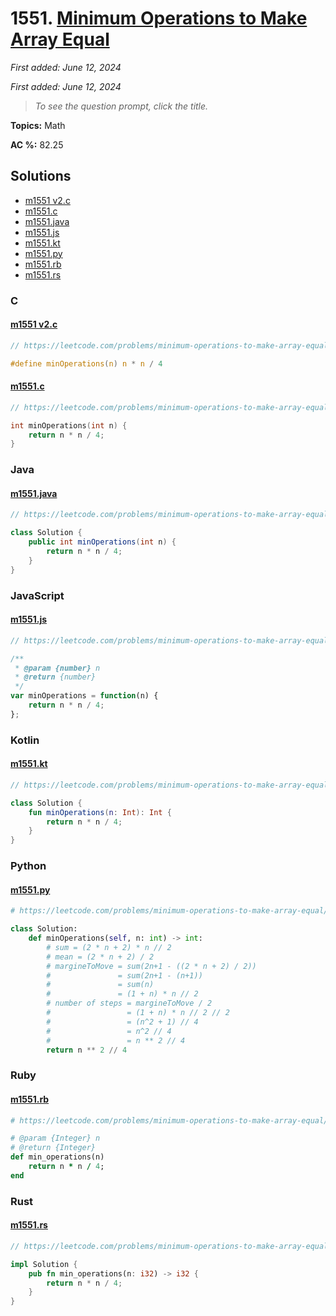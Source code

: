 # 1551. [Minimum Operations to Make Array Equal](<https://leetcode.com/problems/minimum-operations-to-make-array-equal>)

*First added: June 12, 2024*

*First added: June 12, 2024*


> *To see the question prompt, click the title.*

**Topics:** Math

**AC %:** 82.25


## Solutions

- [m1551 v2.c](<../my-submissions/m1551 v2.c>)
- [m1551.c](<../my-submissions/m1551.c>)
- [m1551.java](<../my-submissions/m1551.java>)
- [m1551.js](<../my-submissions/m1551.js>)
- [m1551.kt](<../my-submissions/m1551.kt>)
- [m1551.py](<../my-submissions/m1551.py>)
- [m1551.rb](<../my-submissions/m1551.rb>)
- [m1551.rs](<../my-submissions/m1551.rs>)
### C
#### [m1551 v2.c](<../my-submissions/m1551 v2.c>)
```C
// https://leetcode.com/problems/minimum-operations-to-make-array-equal/description/

#define minOperations(n) n * n / 4
```

#### [m1551.c](<../my-submissions/m1551.c>)
```C
// https://leetcode.com/problems/minimum-operations-to-make-array-equal/description/

int minOperations(int n) {
    return n * n / 4;
}
```

### Java
#### [m1551.java](<../my-submissions/m1551.java>)
```Java
// https://leetcode.com/problems/minimum-operations-to-make-array-equal/description/

class Solution {
    public int minOperations(int n) {
        return n * n / 4;
    }
}
```

### JavaScript
#### [m1551.js](<../my-submissions/m1551.js>)
```JavaScript
// https://leetcode.com/problems/minimum-operations-to-make-array-equal/description/

/**
 * @param {number} n
 * @return {number}
 */
var minOperations = function(n) {
    return n * n / 4;
};
```

### Kotlin
#### [m1551.kt](<../my-submissions/m1551.kt>)
```Kotlin
// https://leetcode.com/problems/minimum-operations-to-make-array-equal/description/

class Solution {
    fun minOperations(n: Int): Int {
        return n * n / 4;
    }
}
```

### Python
#### [m1551.py](<../my-submissions/m1551.py>)
```Python
# https://leetcode.com/problems/minimum-operations-to-make-array-equal/description/

class Solution:
    def minOperations(self, n: int) -> int:
        # sum = (2 * n + 2) * n // 2
        # mean = (2 * n + 2) / 2
        # margineToMove = sum(2n+1 - ((2 * n + 2) / 2)) 
        #               = sum(2n+1 - (n+1)) 
        #               = sum(n) 
        #               = (1 + n) * n // 2
        # number of steps = margineToMove / 2 
        #                 = (1 + n) * n // 2 // 2 
        #                 = (n^2 + 1) // 4 
        #                 = n^2 // 4
        #                 = n ** 2 // 4
        return n ** 2 // 4
```

### Ruby
#### [m1551.rb](<../my-submissions/m1551.rb>)
```Ruby
# https://leetcode.com/problems/minimum-operations-to-make-array-equal/description/

# @param {Integer} n
# @return {Integer}
def min_operations(n)
    return n * n / 4;
end
```

### Rust
#### [m1551.rs](<../my-submissions/m1551.rs>)
```Rust
// https://leetcode.com/problems/minimum-operations-to-make-array-equal/description/

impl Solution {
    pub fn min_operations(n: i32) -> i32 {
        return n * n / 4;
    }
}
```

